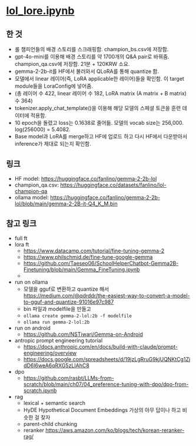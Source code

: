 # [lol_lore.ipynb](https://github.com/star-bits/mlb-gemma/blob/main/lol_lore.ipynb)

## 한 것
- 롤 챔피언들의 배경 스토리를 스크래핑함. champion_bs.csv에 저장함.
- gpt-4o-mini를 이용해 배경 스토리를 약 1700개의 Q&A pair로 바꿔줌. champion_qa.csv에 저장함. 21분 + 120KRW 소요.
- gemma-2-2b-it를 HF에서 불러와서 QLoRA를 통해 quantize 함.
- 모델에서 linear 레이어(즉, LoRA applicable한 레이어)들을 확인함. 이 target module들을 LoraConfig에 넣어줌.
- (총 레이어 수 422, linear 레이어 수 182, LoRA matrix (A matrix + B matrix) 수 364)
- tokenizer.apply_chat_template()을 이용해 해당 모델의 스페셜 토큰을 훈련 데이터에 적용함.
- 10 epoch을 돌렸고 loss는 0.1638로 줄어듦. 모델의 vocab size는 256,000. log(256000) = 5.4082.
- Base model과 LoRA를 merge하고 HF에 업로드 하고 다시 HF에서 다운받아서 inference가 제대로 되는지 확인함. 

## 링크
- HF model: https://huggingface.co/fanlino/gemma-2-2b-lol
- champion_qa.csv: https://huggingface.co/datasets/fanlino/lol-champion-qa
- ollama model: https://huggingface.co/fanlino/gemma-2-2b-lol/blob/main/gemma-2-2B-it-Q4_K_M.bin

## 참고 링크
- full ft
- lora ft
  - https://www.datacamp.com/tutorial/fine-tuning-gemma-2
  - https://www.philschmid.de/fine-tune-google-gemma
  - https://github.com/Taeseo06/SchoolHelperChatbot-Gemma2B-Finetuning/blob/main/Gemma_FineTuning.ipynb
  - 
- run on ollama
  - 모델을 gguf로 변환하고 quantize 해서 https://medium.com/@qdrddr/the-easiest-way-to-convert-a-model-to-gguf-and-quantize-91016e97c987
  - bin 파일과 modelfile을 만들고
  - `ollama create gemma-2-lol:2b -f modelfile`
  - `ollama run gemma-2-lol:2b`
- run on android
  - https://github.com/NSTiwari/Gemma-on-Android
- antropic prompt engineering tutorial
  - https://docs.anthropic.com/en/docs/build-with-claude/prompt-engineering/overview
  - https://docs.google.com/spreadsheets/d/19jzLgRruG9kjUQNKtCg1ZjdD6l6weA6qRXG5zLIAhC8
- dpo
  - https://github.com/rasbt/LLMs-from-scratch/blob/main/ch07/04_preference-tuning-with-dpo/dpo-from-scratch.ipynb
- rag
  - lexical + semantic search
  - HyDE Hypothetical Document Embeddings 가상의 아무 답이나 하고 비슷한 걸 찾자
  - parent-child chunking
  - reranker https://aws.amazon.com/ko/blogs/tech/korean-reranker-rag/
